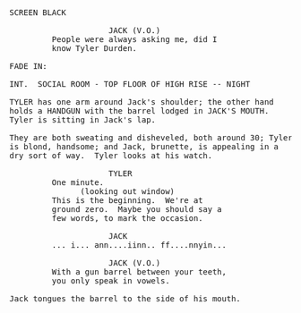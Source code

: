 <pre>
SCREEN BLACK

                     JACK (V.O.)
         People were always asking me, did I
         know Tyler Durden.

FADE IN:

INT.  SOCIAL ROOM - TOP FLOOR OF HIGH RISE -- NIGHT

TYLER has one arm around Jack's shoulder; the other hand
holds a HANDGUN with the barrel lodged in JACK'S MOUTH.
Tyler is sitting in Jack's lap.

They are both sweating and disheveled, both around 30; Tyler
is blond, handsome; and Jack, brunette, is appealing in a
dry sort of way.  Tyler looks at his watch.

                     TYLER
         One minute.
               (looking out window)
         This is the beginning.  We're at
         ground zero.  Maybe you should say a
         few words, to mark the occasion.

                     JACK
         ... i... ann....iinn.. ff....nnyin...

                     JACK (V.O.)
         With a gun barrel between your teeth,
         you only speak in vowels.

Jack tongues the barrel to the side of his mouth.
</pre>